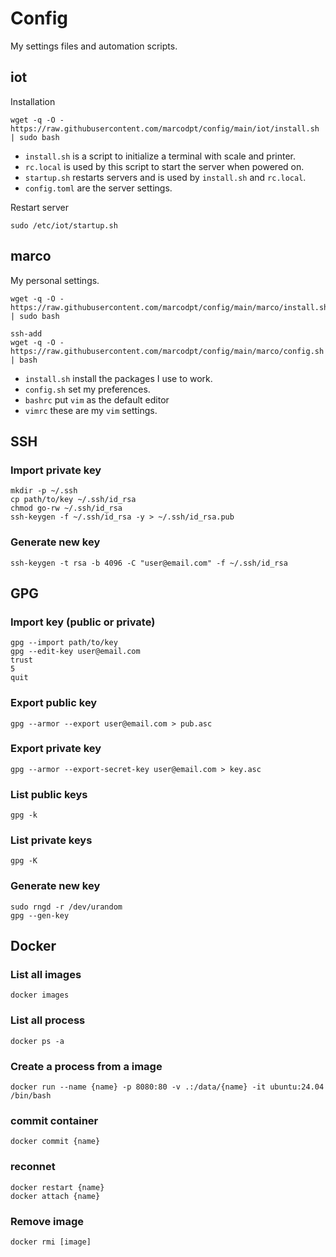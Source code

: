 # Config

My settings files and automation scripts.

## iot
Installation

```
wget -q -O - https://raw.githubusercontent.com/marcodpt/config/main/iot/install.sh | sudo bash
```

 - `install.sh` is a script to initialize a terminal with scale and printer.
 - `rc.local` is used by this script to start the server when powered on.
 - `startup.sh` restarts servers and is used by `install.sh` and `rc.local`.
 - `config.toml` are the server settings.

Restart server

```
sudo /etc/iot/startup.sh
```

## marco
My personal settings.

```
wget -q -O - https://raw.githubusercontent.com/marcodpt/config/main/marco/install.sh | sudo bash
```

```
ssh-add
wget -q -O - https://raw.githubusercontent.com/marcodpt/config/main/marco/config.sh | bash
```

 - `install.sh` install the packages I use to work.
 - `config.sh` set my preferences.
 - `bashrc` put `vim` as the default editor
 - `vimrc` these are my `vim` settings.

## SSH
### Import private key 
```
mkdir -p ~/.ssh
cp path/to/key ~/.ssh/id_rsa
chmod go-rw ~/.ssh/id_rsa
ssh-keygen -f ~/.ssh/id_rsa -y > ~/.ssh/id_rsa.pub
```

### Generate new key
```
ssh-keygen -t rsa -b 4096 -C "user@email.com" -f ~/.ssh/id_rsa
```

## GPG

### Import key (public or private)
```
gpg --import path/to/key
gpg --edit-key user@email.com
trust
5
quit
```

### Export public key
```
gpg --armor --export user@email.com > pub.asc
```

### Export private key
```
gpg --armor --export-secret-key user@email.com > key.asc
```

### List public keys
```
gpg -k
```

### List private keys
```
gpg -K
```

### Generate new key
```
sudo rngd -r /dev/urandom
gpg --gen-key
```

## Docker

### List all images
```
docker images
```

### List all process
```
docker ps -a
```

### Create a process from a image
```
docker run --name {name} -p 8080:80 -v .:/data/{name} -it ubuntu:24.04 /bin/bash
```

### commit container
```
docker commit {name}
```

### reconnet
```
docker restart {name}
docker attach {name}
```

### Remove image
```
docker rmi [image]
```
